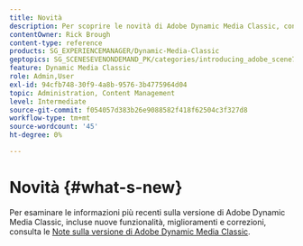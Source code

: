 ```yaml
---
title: Novità
description: Per scoprire le novità di Adobe Dynamic Media Classic, consulta le note sulla versione corrente.
contentOwner: Rick Brough
content-type: reference
products: SG_EXPERIENCEMANAGER/Dynamic-Media-Classic
geptopics: SG_SCENESEVENONDEMAND_PK/categories/introducing_adobe_scene7
feature: Dynamic Media Classic
role: Admin,User
exl-id: 94cfb748-30f9-4a8b-9576-3b4775964d04
topic: Administration, Content Management
level: Intermediate
source-git-commit: f054057d383b26e9088582f418f62504c3f327d8
workflow-type: tm+mt
source-wordcount: '45'
ht-degree: 0%

---
```


# Novità {#what-s-new}

Per esaminare le informazioni più recenti sulla versione di Adobe Dynamic Media Classic, incluse nuove funzionalità, miglioramenti e correzioni, consulta le [Note sulla versione di Adobe Dynamic Media Classic](https://experienceleague.adobe.com/it/docs/dynamic-media-developer-resources/release-notes/s7rn2017).
